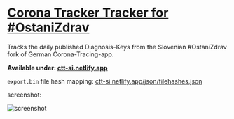 # [Corona Tracker Tracker for #OstaniZdrav](https://ctt-si.netlify.app)
Tracks the daily published Diagnosis-Keys from the Slovenian #OstaniZdrav fork of German Corona-Tracing-app.

**Available under: [ctt-si.netlify.app](https://ctt-si.netlify.app)**

`export.bin` file hash mapping: [ctt-si.netlify.app/json/filehashes.json](https://ctt-si.netlify.app/json/filehashes.json)

screenshot:

![screenshot](https://ctt-si.netlify.app/Screenshot.png)
